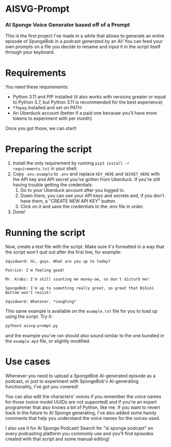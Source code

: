 # AISVG-Prompt

### AI Sponge Voice Generator based off of a Prompt

This is the first project I've made in a while that allows to generate an entire episode of SpongeBob in a podcast generated by an AI! You can feed your own prompts on a file you decide to rename and input it in the script itself through your keyboard.

# Requirements

You need these requirements:

- Python 3.11 and PIP installed (it also works with versions greater or equal to Python 3.7, but Python 3.11 is recommended for the best experience)
- `ffmpeg` installed and set on PATH
- An Uberduck account (better if a paid one because you'll have more tokens to experiment with per month)

Once you got those, we can start!

# Preparing the script

1. Install the only requirement by running `pip3 install -r requirements.txt` in your shell.
2. Copy `.env.example` to `.env` and replace `KEY_HERE` and `SECRET_HERE` with the API key and API secret you've gotten from Uberduck. If you're still having trouble getting the credentials:
    1. Go to your Uberduck account after you logged in.
    2. Down there, you can see your API keys and secrets and, if you don't have them, a "CREATE NEW API KEY" button.
    3. Click on it and save the credentials to the .env file in order.
3. Done!

# Running the script

Now, create a text file with the script. Make sure it's formatted in a way that the script won't quit out after the first line, for example:
```
Squidward: Hi, guys. What are you up to today?

Patrick: I'm feeling good!

Mr. Krabs: I'm still counting me money-ae, so don't disturb me!

SpongeBob: I'm up to something really great, so great that Bikini Bottom won't resist!

Squidward: Whatever. *coughing*
```

This same example is available on the `example.txt` file for you to load up using the script. Try it:

```bash
python3 aisvg-prompt.py
```

and the example you've ran should also sound similar to the one bundled in the `example.mp3` file, or slightly modified.

# Use cases

Whenever you need to upload a SpongeBob AI-generated episode as a podcast, or just to experiment with SpongeBob's AI-generating functionality, I've got you covered!

You can also edit the characters' voices if you remember the voice names for those (voice model UUIDs are not supported) and if you're an expert programmer that also knows a bit of Python, like me. If you want to revert back in the future to AI Sponge generating, I've also added some handy comments that help you understand the voice names for the voices used.

I also use it for AI Sponge Podcast! Search for "ai sponge podcast" on every podcasting platform you commonly use and you'll find episodes created with that script and some manual editing!